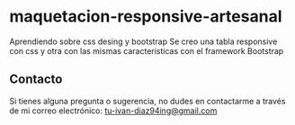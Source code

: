# maquetacion-responsive-artesanal

Aprendiendo sobre css desing y bootstrap
Se creo una tabla responsive con css y otra con las mismas caracteristicas con el framework Bootstrap

## Contacto

Si tienes alguna pregunta o sugerencia, no dudes en contactarme a través de mi correo electrónico: tu-ivan-diaz94ing@gmail.com

